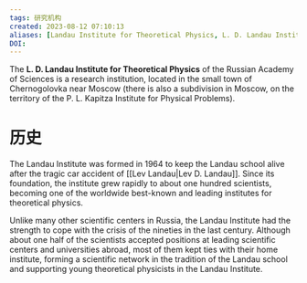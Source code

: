 ```yaml
---
tags: 研究机构
created: 2023-08-12 07:10:13
aliases: [Landau Institute for Theoretical Physics, L. D. Landau Institute for Theoretical Physics]
DOI: 
---
```


The **L. D. Landau Institute for Theoretical Physics** of the Russian Academy of Sciences is a research institution, located in the small town of Chernogolovka near Moscow (there is also a subdivision in Moscow, on the territory of the P. L. Kapitza Institute for Physical Problems).

# 历史

The Landau Institute was formed in 1964 to keep the Landau school alive after the tragic car accident of [[Lev Landau|Lev D. Landau]]. Since its foundation, the institute grew rapidly to about one hundred scientists, becoming one of the worldwide best-known and leading institutes for theoretical physics.

Unlike many other scientific centers in Russia, the Landau Institute had the strength to cope with the crisis of the nineties in the last century. Although about one half of the scientists accepted positions at leading scientific centers and universities abroad, most of them kept ties with their home institute, forming a scientific network in the tradition of the Landau school and supporting young theoretical physicists in the Landau Institute.

